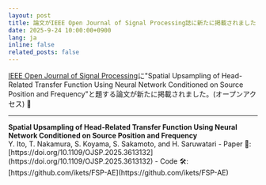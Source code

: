 ```yaml
---
layout: post
title: 論文がIEEE Open Journal of Signal Processing誌に新たに掲載されました 🎉 
date: 2025-9-24 10:00:00+0900
lang: ja
inline: false
related_posts: false
---
```


[IEEE Open Journal of Signal Processing](https://ieeexplore.ieee.org/xpl/RecentIssue.jsp?punumber=8782710)に"Spatial Upsampling of Head-Related Transfer Function Using Neural Network Conditioned on Source Position and Frequency"と題する論文が新たに掲載されました。(オープンアクセス) 🎉 

***

<div style="font-weight:bolder">Spatial Upsampling of Head-Related Transfer Function Using Neural Network Conditioned on Source Position and Frequency</div>
Y. Ito, T. Nakamura, S. Koyama, S. Sakamoto, and H. Saruwatari
- Paper 📝: [https://doi.org/10.1109/OJSP.2025.3613132](https://doi.org/10.1109/OJSP.2025.3613132)
- Code 🛠️: [https://github.com/ikets/FSP-AE](https://github.com/ikets/FSP-AE)


